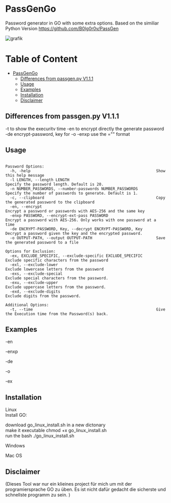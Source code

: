 # PassGenGo
Password generator in GO with some extra options. Based on the similiar Python Version https://github.com/B0lg0r0v/PassGen

![grafik](https://github.com/K3res/PassGenGo/assets/89378576/34a00bab-3dab-45b7-9c4c-aee04019dd77)



# Table of Content
- [PassGenGo](#passgengo)
  * [Differences from passgen.py V1.1.1](#note)
  * [Usage](#usage)
  * [Examples](#examples)
  * [Installation](#installation)
  * [Disclaimer](#disclaimer)



## Differences from passgen.py V1.1.1
-t to show the execuritv time
-en to encrypt directly the generate password
-de encrypt-password, key 
for -o -enxp use the ="" format



## Usage
```

Password Options:
  -h, -help                                                       Show this help message
  -l LENGTH, --length LENGTH                                      Specify the password length. Default is 20.
  -n NUMBER_PASSWORDS, --number-passwords NUMBER_PASSWORDS        Specify the number of passwords to generate. Default is 1.
  -c, --clipboard                                                 Copy the generated password to the clipboard
  -en, --encrypt                                                  Encrypt a password or passwords with AES-256 and the same key
  -enxp PASSWORD, --encrypt-ext-pass PASSWORD                     Encrypt a password with AES-256. Only works with one password at a time
  -de ENCRYPT-PASSWORD, Key, --decrypt ENCRYPT-PASSWORD, Key      Decrypt a password given the key and the encrypted password.
  -o OUTPUT-PATH, --output OUTPUT-PATH                            Save the generated password to a file

Options for Exclusion:
  -ex, EXCLUDE_SPECIFIC, --exclude-specific EXCLUDE_SPECIFIC      Exclude specific characters from the password
  -exl, --exclude-lower                                           Exclude lowercase letters from the password
  -exs, --exclude-special                                         Exclude special characters from the password.
  -exu, --exclude-upper                                           Exclude uppercase letters from the password.
  -exd, --exclude-digits                                          Exclude digits from the password.

Additional Options:
  -t, --time                                                      Give the Execution time from the Password(s) back.

``` 

## Examples
-en 

-enxp

-de

-o

-ex



## Installation

Linux <br/>
Install GO: <br/>

download go_linux_install.sh in a new dictonary <br/>
make it executable chmod +x go_linux_install.sh <br/>
run the bash ./go_linux_install.sh<br/>

Windows <br/>

Mac OS <br/>


## Disclaimer
(Dieses Tool war nur ein klieines project für mich um mit der programiersprache GO zu üben. Es ist nicht dafür gedacht die sicherste und schnellste programm zu sein.  )







